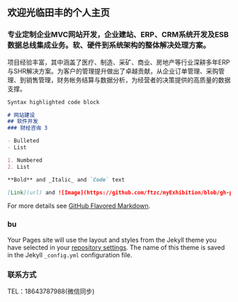 ## 欢迎光临田丰的个人主页


### 专业定制企业MVC网站开发，企业建站、ERP、CRM系统开发及ESB数据总线集成业务。软、硬件到系统架构的整体解决处理方案。

项目经验丰富，其中涵盖了医疗、制造、采矿、商业、房地产等行业深耕多年ERP与SHR解决方案。为客户的管理提升做出了卓越贡献，从企业订单管理、采购管理、到销售管理，财务帐务结算与数据分析，为经营者的决策提供的高质量的数据支撑。

```markdown
Syntax highlighted code block

# 网站建设
## 软件开发
### 财经咨询 3

- Bulleted
- List

1. Numbered
2. List

**Bold** and _Italic_ and `Code` text

[Link](url) and ![Image](https://github.com/ftzc/myExhibition/blob/gh-pages/img/bigdata.jpg)
```

For more details see [GitHub Flavored Markdown](https://guides.github.com/features/mastering-markdown/).

### bu

Your Pages site will use the layout and styles from the Jekyll theme you have selected in your [repository settings](https://github.com/ftzc/myExhibition/settings). The name of this theme is saved in the Jekyll `_config.yml` configuration file.

### 联系方式

TEL：18643787988(微信同步)
